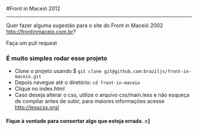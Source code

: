 #Front in Maceió 2012

---------

Quer fazer alguma sugestão para o site do Front in Maceió 2002 http://frontinmaceio.com.br?

Faça um pull request

### É muito simples rodar esse projeto

- Clone o projeto usando $ `git clone git@github.com:braziljs/front-in-maceio.git`
- Depois navegue até o diretório: `cd front-in-maceio`
- Clique no index.html
- Caso deseja alterar o css, utilize o arquivo css/main.less e não esqueça de compilar antes de subir, para maiores informações acesse http://lesscss.org/


#### Fique à vontade para consertar algo que esteja errado. =]
